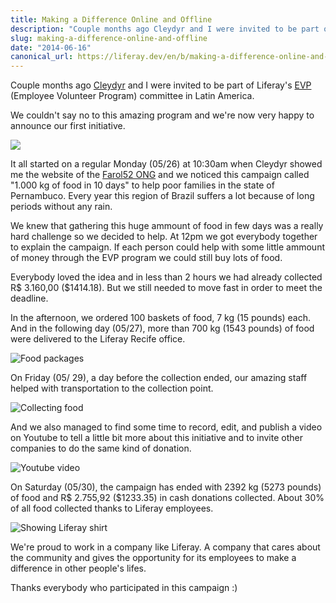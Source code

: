 ```yaml
---
title: Making a Difference Online and Offline
description: "Couple months ago Cleydyr and I were invited to be part of Liferay's EVP (Employee Volunteer Program) committee in Latin America. We couldn't say no to this amazing program and we're now very happy to announce our first initiative."
slug: making-a-difference-online-and-offline
date: "2014-06-16"
canonical_url: https://liferay.dev/en/b/making-a-difference-online-and-offline
---
```


Couple months ago [Cleydyr](https://www.liferay.com/web/cleydyr.albuquerque/blog) and I were invited to be part of Liferay's [EVP](http://evp.liferay.com/) (Employee Volunteer Program) committee in Latin America.

We couldn't say no to this amazing program and we're now very happy to announce our first initiative.

![](/static/img/posts/making-a-difference-online-and-offline-a.jpeg)

It all started on a regular Monday (05/26) at 10:30am when Cleydyr showed me the website of the [Farol52 ONG](http://www.farol52.org/) and we noticed this campaign called "1.000 kg of food in 10 days" to help poor families in the state of Pernambuco. Every year this region of Brazil suffers a lot because of long periods without any rain.

We knew that gathering this huge ammount of food in few days was a really hard challenge so we decided to help. At 12pm we got everybody together to explain the campaign. If each person could help with some little ammount of money through the EVP program we could still buy lots of food.

Everybody loved the idea and in less than 2 hours we had already collected R$ 3.160,00 ($1414.18). But we still needed to move fast in order to meet the deadline.

In the afternoon, we ordered 100 baskets of food, 7 kg (15 pounds) each. And in the following day (05/27), more than 700 kg (1543 pounds) of food were delivered to the Liferay Recife office.

![Food packages](/static/img/posts/making-a-difference-online-and-offline-b.jpeg)

On Friday (05/ 29), a day before the collection ended,  our amazing staff helped with transportation to the collection point.

![Collecting food](/static/img/posts/making-a-difference-online-and-offline-c.jpeg)

And we also managed to find some time to record, edit, and publish a video on Youtube to tell a little bit more about this initiative and to invite other companies to do the same kind of donation.

![Youtube video](/static/img/posts/making-a-difference-online-and-offline-d.jpeg)

On Saturday (05/30), the campaign has ended with 2392 kg (5273 pounds) of food and R$ 2.755,92 ($1233.35) in cash donations collected. About 30% of all food collected thanks to Liferay employees.

![Showing Liferay shirt](/static/img/posts/making-a-difference-online-and-offline-e.jpeg)

We're proud to work in a company like Liferay. A company that cares about the community and gives the opportunity for its employees to make a difference in other people's lifes.
 
Thanks everybody who participated in this campaign :)